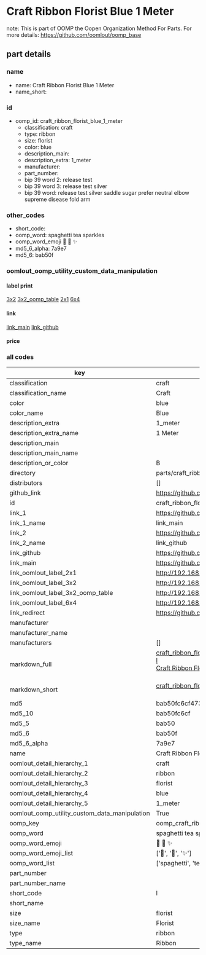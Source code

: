# Craft Ribbon Florist Blue 1 Meter  

note: This is part of OOMP the Oopen Organization Method For Parts. For more details: https://github.com/oomlout/oomp_base

##  part details
  







### name
* name: Craft Ribbon Florist Blue 1 Meter
* name_short: 
### id
* oomp_id: craft_ribbon_florist_blue_1_meter
  * classification: craft
  * type: ribbon
  * size: florist
  * color: blue
  * description_main: 
  * description_extra: 1_meter
  * manufacturer: 
  * part_number: 
  * bip 39 word 2: release test
  * bip 39 word 3: release test silver
  * bip 39 word: release test silver saddle sugar prefer neutral elbow supreme disease fold arm

### other_codes
* short_code: 
* oomp_word: spaghetti tea sparkles
* oomp_word_emoji :spaghetti: :tea: :sparkles:
* md5_6_alpha: 7a9e7
* md5_6: bab50f






### oomlout_oomp_utility_custom_data_manipulation
#### label print
[3x2](http://192.168.1.245:1112/?label=oomp%207a9e7)
[3x2_oomp_table](http://192.168.1.108:1112/?label=oomp%207a9e7)
[2x1](http://192.168.1.242:1112/?label=oomp%207a9e7)
[6x4](http://192.168.1.55:1112/?label=oomp%207a9e7)    

#### link

[link_main](https://github.com/oomlout/oomlout_oomp_version_1_messy/tree/main/parts/craft_ribbon_florist_blue_1_meter) [link_github](https://github.com/oomlout/oomlout_oomp_version_1_messy/tree/main/parts/craft_ribbon_florist_blue_1_meter)                             

#### price







### all codes 
| key | value |  
| --- | --- |  
| classification | craft |  
| classification_name | Craft |  
| color | blue |  
| color_name | Blue |  
| description_extra | 1_meter |  
| description_extra_name | 1 Meter |  
| description_main |  |  
| description_main_name |  |  
| description_or_color | B  |  
| directory | parts/craft_ribbon_florist_blue_1_meter |  
| distributors | [] |  
| github_link | https://github.com/oomlout/oomlout_oomp_part_src/tree/main/parts/craft_ribbon_florist_blue_1_meter |  
| id | craft_ribbon_florist_blue_1_meter |  
| link_1 | https://github.com/oomlout/oomlout_oomp_version_1_messy/tree/main/parts/craft_ribbon_florist_blue_1_meter |  
| link_1_name | link_main |  
| link_2 | https://github.com/oomlout/oomlout_oomp_version_1_messy/tree/main/parts/craft_ribbon_florist_blue_1_meter |  
| link_2_name | link_github |  
| link_github | https://github.com/oomlout/oomlout_oomp_version_1_messy/tree/main/parts/craft_ribbon_florist_blue_1_meter |  
| link_main | https://github.com/oomlout/oomlout_oomp_version_1_messy/tree/main/parts/craft_ribbon_florist_blue_1_meter |  
| link_oomlout_label_2x1 | http://192.168.1.242:1112/?label=oomp%207a9e7 |  
| link_oomlout_label_3x2 | http://192.168.1.245:1112/?label=oomp%207a9e7 |  
| link_oomlout_label_3x2_oomp_table | http://192.168.1.108:1112/?label=oomp%207a9e7 |  
| link_oomlout_label_6x4 | http://192.168.1.55:1112/?label=oomp%207a9e7 |  
| link_redirect | https://github.com/oomlout/oomlout_oomp_version_1_messy/tree/main/parts/craft_ribbon_florist_blue_1_meter |  
| manufacturer |  |  
| manufacturer_name |  |  
| manufacturers | [] |  
| markdown_full | [craft_ribbon_florist_blue_1_meter](none)<br>[l](none)<br>[Craft Ribbon Florist Blue 1 Meter](none)<br><br> |  
| markdown_short | [craft_ribbon_florist_blue_1_meter](none)<br><br> |  
| md5 | bab50fc6cf47329ea76c6bdd91b7e5a9 |  
| md5_10 | bab50fc6cf |  
| md5_5 | bab50 |  
| md5_6 | bab50f |  
| md5_6_alpha | 7a9e7 |  
| name | Craft Ribbon Florist Blue 1 Meter |  
| oomlout_detail_hierarchy_1 | craft |  
| oomlout_detail_hierarchy_2 | ribbon |  
| oomlout_detail_hierarchy_3 | florist |  
| oomlout_detail_hierarchy_4 | blue |  
| oomlout_detail_hierarchy_5 | 1_meter |  
| oomlout_oomp_utility_custom_data_manipulation | True |  
| oomp_key | oomp_craft_ribbon_florist_blue_1_meter |  
| oomp_word | spaghetti tea sparkles |  
| oomp_word_emoji | :spaghetti: :tea: :sparkles: |  
| oomp_word_emoji_list | [':spaghetti:', ':tea:', ':sparkles:'] |  
| oomp_word_list | ['spaghetti', 'tea', 'sparkles'] |  
| part_number |  |  
| part_number_name |  |  
| short_code | l |  
| short_name |  |  
| size | florist |  
| size_name | Florist |  
| type | ribbon |  
| type_name | Ribbon |  
